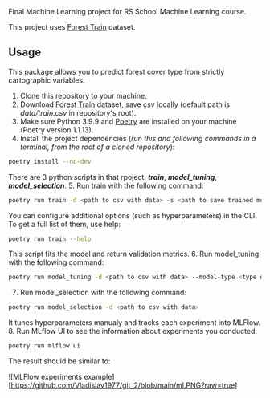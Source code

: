 Final Machine Learning project for RS School Machine Learning course.

This project uses [Forest Train](https://www.kaggle.com/competitions/forest-cover-type-prediction/data) dataset.

## Usage
This package allows you to predict forest cover type from strictly cartographic variables.
1. Clone this repository to your machine.
2. Download [Forest Train](https://www.kaggle.com/competitions/forest-cover-type-prediction/data) dataset, save csv locally (default path is *data/train.csv* in repository's root).
3. Make sure Python 3.9.9 and [Poetry](https://python-poetry.org/docs/) are installed on your machine (Poetry version 1.1.13).
4. Install the project dependencies (*run this and following commands in a terminal, from the root of a cloned repository*):
```sh
poetry install --no-dev
```
There are 3 python scripts in that rpoject: ***train***, ***model_tuning***, ***model_selection***.
5. Run train with the following command:
```sh
poetry run train -d <path to csv with data> -s <path to save trained model>
```
You can configure additional options (such as hyperparameters) in the CLI. To get a full list of them, use help:
```sh
poetry run train --help
```
This script fits the model and return validation metrics.
6. Run model_tuning with the following command:
```sh
poetry run model_tuning -d <path to csv with data> --model-type <type of the model to validate>
```
7. Run model_selection with the following command:
```sh
poetry run model_selection -d <path to csv with data> 
```
It tunes hyperparameters manualy and tracks each experiment into MLFlow.
8. Run MLflow UI to see the information about experiments you conducted:
```sh
poetry run mlflow ui
```
The result should be similar to:

![MLFlow experiments example][https://github.com/Vladislav1977/git_2/blob/main/ml.PNG?raw=true]
